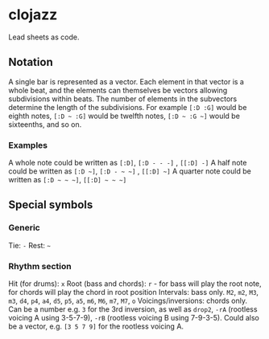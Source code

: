 # clojazz

Lead sheets as code.

## Notation
A single bar is represented as a vector. Each element in that vector is a whole beat, and the elements can themselves be vectors allowing subdivisions within beats. The number of elements in the subvectors determine the length of the subdivisions. For example `[:D :G]` would be eighth notes, `[:D ~ :G]` would be twelfth notes, `[:D ~ :G ~]` would be sixteenths, and so on.

### Examples
A whole note could be written as `[:D]`, `[:D - - -]` , `[[:D] -]`
A half note could be written as `[:D ~]`, `[:D - ~ ~]` , `[[:D] ~]`
A quarter note could be written as `[:D ~ ~ ~]`, `[[:D] ~ ~ ~]`

## Special symbols

### Generic
Tie: `-`
Rest: `~`

### Rhythm section
Hit (for drums): `x`
Root (bass and chords): `r` - for bass will play the root note, for chords will play the chord in root position
Intervals: bass only. `M2`, `m2`, `M3`, `m3`, `d4`, `p4`, `a4`, `d5`, `p5`, `a5`, `m6`, `M6`, `m7`, `M7`, `o`
Voicings/inversions: chords only. Can be a number e.g. `3` for the 3rd inversion, as well as `drop2`, `-rA` (rootless voicing A using 3-5-7-9), `-rB` (rootless voicing B using 7-9-3-5). Could also be a vector, e.g. `[3 5 7 9]` for the rootless voicing A.
